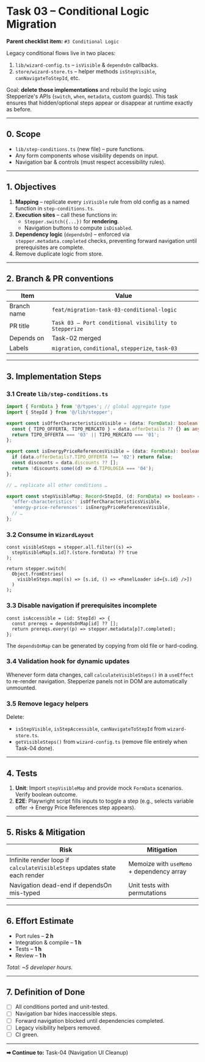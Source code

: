 # Task 03 – Conditional Logic Migration

**Parent checklist item:** `#3 Conditional Logic`

Legacy conditional flows live in two places:
1. `lib/wizard-config.ts` – `isVisible` & `dependsOn` callbacks.  
2. `store/wizard-store.ts` – helper methods `isStepVisible`, `canNavigateToStepId`, etc.

Goal: **delete those implementations** and rebuild the logic using Stepperize's APIs (`switch`, `when`, `metadata`, custom guards).  This task ensures that hidden/optional steps appear or disappear at runtime exactly as before.

---

## 0. Scope
* `lib/step-conditions.ts` (new file) – pure functions.  
* Any form components whose visibility depends on input.  
* Navigation bar & controls (must respect accessibility rules).  

---

## 1. Objectives
1. **Mapping** – replicate every `isVisible` rule from old config as a named function in `step-conditions.ts`.
2. **Execution sites** – call these functions in:
   * `Stepper.switch({...})` for **rendering**.
   * Navigation buttons to compute `isDisabled`.
3. **Dependency logic** (`dependsOn`) – enforced via `stepper.metadata.completed` checks, preventing forward navigation until prerequisites are complete.
4. Remove duplicate logic from store.

---

## 2. Branch & PR conventions
| Item | Value |
|------|-------|
| Branch name | `feat/migration-task-03-conditional-logic` |
| PR title | `Task 03 – Port conditional visibility to Stepperize` |
| Depends on | Task-02 merged |
| Labels | `migration`, `conditional`, `stepperize`, `task-03` |

---

## 3. Implementation Steps

### 3.1 Create `lib/step-conditions.ts`
```ts
import { FormData } from '@/types'; // global aggregate type
import { StepId } from '@/lib/stepper';

export const isOfferCharacteristicsVisible = (data: FormData): boolean => {
  const { TIPO_OFFERTA, TIPO_MERCATO } = data.offerDetails ?? {} as any;
  return TIPO_OFFERTA === '03' || TIPO_MERCATO === '01';
};

export const isEnergyPriceReferencesVisible = (data: FormData): boolean => {
  if (data.offerDetails?.TIPO_OFFERTA !== '02') return false;
  const discounts = data.discounts ?? [];
  return !discounts.some((d) => d.TIPOLOGIA === '04');
};

// … replicate all other conditions …

export const stepVisibleMap: Record<StepId, (d: FormData) => boolean> = {
  'offer-characteristics': isOfferCharacteristicsVisible,
  'energy-price-references': isEnergyPriceReferencesVisible,
  // …
};
```

### 3.2 Consume in `WizardLayout`
```tsx
const visibleSteps = stepper.all.filter((s) =>
  stepVisibleMap[s.id]?.(store.formData) ?? true
);

return stepper.switch(
  Object.fromEntries(
    visibleSteps.map((s) => [s.id, () => <PanelLoader id={s.id} />])
  )
);
```

### 3.3 Disable navigation if prerequisites incomplete
```tsx
const isAccessible = (id: StepId) => {
  const prereqs = dependsOnMap[id] ?? [];
  return prereqs.every((p) => stepper.metadata[p]?.completed);
};
```
The `dependsOnMap` can be generated by copying from old file or hard-coding.

### 3.4 Validation hook for dynamic updates
Whenever form data changes, call `calculateVisibleSteps()` in a `useEffect` to re-render navigation.  Stepperize panels not in DOM are automatically unmounted.

### 3.5 Remove legacy helpers
Delete:
* `isStepVisible`, `isStepAccessible`, `canNavigateToStepId` from `wizard-store.ts`.
* `getVisibleSteps()` from `wizard-config.ts` (remove file entirely when Task-04 done).

---

## 4. Tests
1. **Unit**: Import `stepVisibleMap` and provide mock `FormData` scenarios. Verify boolean outcome.
2. **E2E**: Playwright script fills inputs to toggle a step (e.g., selects variable offer → Energy Price References step appears).

---

## 5. Risks & Mitigation
| Risk | Mitigation |
|------|------------|
| Infinite render loop if `calculateVisibleSteps` updates state each render | Memoize with `useMemo` + dependency array |
| Navigation dead-end if dependsOn mis-typed | Unit tests with permutations |

---

## 6. Effort Estimate
* Port rules – **2 h**
* Integration & compile – **1 h**
* Tests – **1 h**
* Review – **1 h**

_Total: ~5 developer hours._

---

## 7. Definition of Done
- [ ] All conditions ported and unit-tested.
- [ ] Navigation bar hides inaccessible steps.
- [ ] Forward navigation blocked until dependencies completed.
- [ ] Legacy visibility helpers removed.
- [ ] CI green.

---

**➡ Continue to:** Task-04 (Navigation UI Cleanup) 